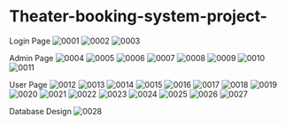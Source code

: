 # Theater-booking-system-project-
Login Page
![0001](https://github.com/Dewz10/Theater-booking-system-project-/assets/108792146/d529a079-52b5-402f-8d01-0d266fa439f3)
![0002](https://github.com/Dewz10/Theater-booking-system-project-/assets/108792146/c95ed235-2f77-49b9-8db0-d7ff148daa71)
![0003](https://github.com/Dewz10/Theater-booking-system-project-/assets/108792146/be7340ad-d992-4b98-a39c-b9edb0ef55f6)

Admin Page
![0004](https://github.com/Dewz10/Theater-booking-system-project-/assets/108792146/5587d6c2-298c-4a5a-842c-acdc8a742fcb)
![0005](https://github.com/Dewz10/Theater-booking-system-project-/assets/108792146/5c697d08-c378-47f6-9aa6-b580351dee1c)
![0006](https://github.com/Dewz10/Theater-booking-system-project-/assets/108792146/0f075b05-9a57-4a0c-84d7-cbc918a48a75)
![0007](https://github.com/Dewz10/Theater-booking-system-project-/assets/108792146/2fd19514-fe03-4646-9be1-67d082022a88)
![0008](https://github.com/Dewz10/Theater-booking-system-project-/assets/108792146/16f03f0b-cad8-4cd7-b180-33a8ecc7ac8c)
![0009](https://github.com/Dewz10/Theater-booking-system-project-/assets/108792146/63fd53a6-db26-45cc-a6a6-aa52a66cfe19)
![0010](https://github.com/Dewz10/Theater-booking-system-project-/assets/108792146/aaba2401-8fcf-4a99-9f08-b6e3b357e179)
![0011](https://github.com/Dewz10/Theater-booking-system-project-/assets/108792146/7a4d5fbe-6ef8-46e2-a2c3-65f18f4b1085)

User Page
![0012](https://github.com/Dewz10/Theater-booking-system-project-/assets/108792146/56308126-532d-477e-b4ab-8d7a36efb26e)
![0013](https://github.com/Dewz10/Theater-booking-system-project-/assets/108792146/4b7d6f96-346f-46b4-8f65-6511463b5e56)
![0014](https://github.com/Dewz10/Theater-booking-system-project-/assets/108792146/7ecd82a4-a8bb-4008-9380-f5162a9f86b8)
![0015](https://github.com/Dewz10/Theater-booking-system-project-/assets/108792146/7976f50c-b221-48d6-85c3-df482f4032a7)
![0016](https://github.com/Dewz10/Theater-booking-system-project-/assets/108792146/fcc6ebc8-6441-4b30-95c1-fa779cbe5566)
![0017](https://github.com/Dewz10/Theater-booking-system-project-/assets/108792146/5c3e8ac0-e08d-44ef-a62d-2b729e437b6f)
![0018](https://github.com/Dewz10/Theater-booking-system-project-/assets/108792146/ac12f6da-23a8-458f-a0fb-4b086502ad02)
![0019](https://github.com/Dewz10/Theater-booking-system-project-/assets/108792146/8265af9b-384e-407a-a2d7-89cca3258c03)
![0020](https://github.com/Dewz10/Theater-booking-system-project-/assets/108792146/c8e138d5-2298-4cd2-88ec-af269f75d028)
![0021](https://github.com/Dewz10/Theater-booking-system-project-/assets/108792146/8017bd19-f959-4837-92a6-03bd5274af2d)
![0022](https://github.com/Dewz10/Theater-booking-system-project-/assets/108792146/4919da55-0d67-4048-9786-051e865288b6)
![0023](https://github.com/Dewz10/Theater-booking-system-project-/assets/108792146/d051d6ba-ab44-4ef5-abd1-3731bc16812a)
![0024](https://github.com/Dewz10/Theater-booking-system-project-/assets/108792146/d9c1658c-e352-4791-9210-5c24125dfac6)
![0025](https://github.com/Dewz10/Theater-booking-system-project-/assets/108792146/fda3a1d6-1c30-4768-baeb-cd10796a49e1)
![0026](https://github.com/Dewz10/Theater-booking-system-project-/assets/108792146/142c8194-ce34-449b-ba02-fd9f84d51951)
![0027](https://github.com/Dewz10/Theater-booking-system-project-/assets/108792146/1e3c3112-05b9-4bf6-b820-f725410621e0)

Database Design
![0028](https://github.com/Dewz10/Theater-booking-system-project-/assets/108792146/59a42391-234a-4163-b934-fcdcb6695bd7)
